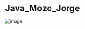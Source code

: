 # Java_Mozo_Jorge

![image](https://github.com/user-attachments/assets/bb58619d-ac9d-481f-9639-f6a81a758aa3)

